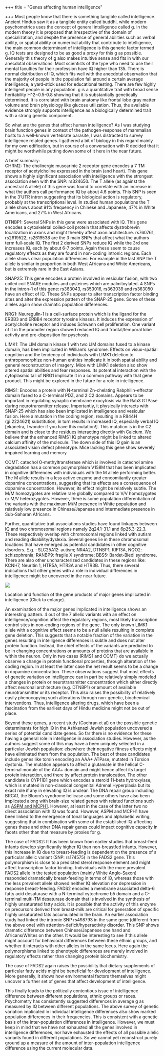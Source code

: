 +++
title = "Genes affecting human intelligence"

+++
Most people know that there is something tangible called intelligence.
Ancient Hindus saw it as a tangible entity called buddhi, while modern
psychometrics uses the concept of general intelligence called g. In the
modern theory it is proposed that irrespective of the domain of
specialization, and despite the presence of general abilities such as
verbal ability, or spatial ability or numerical ability that contribute
to intelligence, the main common determinant of intelligence is this
generic factor termed g. IQ tests are designed to be as good a proxy for
this g as possible. Generally this theory of g also makes intuitive
sense and fits in with our anecdotal observations: Most scientists of
the type who need to use their mental faculties for their profession
have IQ higher than 135. There is normal distribution of IQ, which fits
well with the anecdotal observation that the majority of people in the
population fall around a certain average intelligence, a yard-stick used
for educational testing. There are few highly intelligent people in any
population. g is a quantitative trait with broad sense heritability
H^2\~0.5-0.8 showing that it is substantially genetically determined. It
is correlated with brain anatomy like frontal lobe gray matter volume
and brain physiology like glucose utilization. Thus, the available
evidence strongly supports intelligence as a biologically determined
trait with a strong genetic component.

So what are the genes that affect human intelligence? As I was studying
brain function genes in context of the pathogen-response of mammalian
hosts to a well-known vertebrate parasite, I was distracted to survey
intelligence related genes. I gathered a bit of biology in this regard
mainly for my own edification, but in course of a conversation with R
decided that it might be worthwhile putting down some of it here in the
near future.

A brief summary:  
CHRM2: The cholinergic muscarinic 2 receptor gene encodes a 7 TM
receptor of acetylcholine expressed in the brain (and heart). This gene
shows a highly significant association with intelligence with the
strongest association seen with the SNP: rs324650. The T allele (as
against the ancestral A allele) of this gene was found to correlate with
an increase in what the authors call performance IQ by about 4.6 points.
This SNP is seen in the 3’UTR intron suggesting that its biological
action is regulatory, probably at the transcriptional level. In studied
human populations the T allele shows about 91% frequency in Chinese and
Japanese, 47% in White Americans, and 27% in West Africans.

DTNBP1: Several SNPs in this gene were associated with IQ. This gene
encodes a cytoskeletal coiled-coil protein that affects dystrobrevin
localization in axons and might thereby affect axon architecture.
rs760761, rs2619522, rs2619538 are the 3 main SNPs that affect what the
authors term full-scale IQ. The first 2 derived SNPs reduce IQ while the
3rd one increases IQ, each by about 6-7 points. Again these seem to
cause regulatory effects as they are found in non-coding intronic
regions. Each allele shows clear population differences: For example in
the last SNP the T allele is similar in proportion in both West Africans
and White Americans, but is extremely rare in the East Asians.

SNAP25: This gene encodes a protein involved in vesicular fusion, with
two coiled coil SNARE modules and cysteines which are palmitoylated. 4
SNPs in the intron-1 of this gene: rs363043, rs353016, rs363039 and
rs363050 have an effect of IQ. These SNPs appear to alter transcription
factor binding sites and alter the expression pattern of the SNAP-25
gene. Some of these alleles again show dramatic population differences.

NRG1: Neuregulin-1 is a cell-surface protein which is the ligand for the
ERBB3 and ERBB4 receptor tyrosine kinases. It induces the expression of
acetylcholine receptor and induces Schwann cell proliferation. One
variant of it in the promoter region showed reduced IQ and
frontal/temporal lobe activity and pre-disposition for pyschosis.  
  
LIMK1: The LIM domain kinase 1 with two LIM domains fused to a kinase
domain, has been implicated in William’s syndrome. Effects on
visuo-spatial cognition and the tendency of individuals with LIMK1
deletion to anthropomorphize non-human entities implicate it in both
spatial ability and general reconstruction of imagery. Mice with LIMK1
deletion also show altered spatial abilities and fear responses. Its
potential interaction with the cytoplasmic tail of NRG1 implicate it in
a common pathway with that gene product. This might be explored in the
future for a role in intelligence.

RIMS1: Encodes a protein with N-terminal Zn-chelating Rabphilin-effector
domain fused to a C-terminal PDZ, and 2 C2 domains. Appears to be
important in regulating synaptic membrane exocytosis via the Rab3 GTPase
during neurotransmitter release. Importantly, it physically interacts
with SNAP-25 which has also been implicated in intelligence and
vesicular fusion. Here a mutation in the coding region, resulting in a
R844H (gi:2224621) substitution, in turn results in increased IQ,
especially verbal IQ \[ekanetra, I wonder if you have this mutation\!\].
This mutation is in the C2 domain and is close to the residues
interacting directly with Calcium. We believe that the enhanced RIMS1 IQ
phenotype might be linked to altered calcium affinity of the molecule.
The down side of this IQ gain is an associated vision defect phenotype.
Mice lacking this gene show severely impaired learning and memory  
  
COMT: catechol O-methyltransferase which is involved in catechol amine
degradation has a common polymorphism V158M that has been implicated in
cognitive differences with individuals with the M allele performing
better. The M allele results in a less active enzyme and concomitantly
greater dopamine concentrations, suggesting that its effects are a
consequence of dopamine concentration. However, its effect might be
relatively subtle. The M/M homozygotes are relative rare globally
compared to V/V homozygotes or M/V heterozygotes. However, there is some
population differentiation of the variants with the maximum M/M presence
in White population and relatively low presence in Chinese/Japanese and
intermediate presence in Sub-Saharan Africans.

Further, quantitative trait associations studies have found linkages
between IQ and two chromosomal regions namely 2q24.1-31.1 and
6p25.3-22.3. These respectively overlap with chromosomal regions linked
with autism and reading disability/dyslexia. Several genes lie in these
chromosomal locations that have emerged as potential candidates in other
cognitive disorders. E.g. : SLC25A12: autism; NR4A2, DTNBP1, KIF13A,
NQO2: schizophrenia; RANBP9: fragile X syndrome; BBS5: Bardet-Biedl
syndrome. There are also other uncharacterized candidates in these
regions like: KCNH7, Neuritin 1, HTR5A, HTR3A and HTR3B. Thus, there
several indications that other genes with a role in individual
differences in intelligence might be uncovered in the near future.

[![](https://i2.wp.com/bp1.blogger.com/_ZhvcTTaaD_4/Ry6u5rxjPNI/AAAAAAAAAQE/g4l8byp3Jpc/s320/neuron_intel.png)](http://bp1.blogger.com/_ZhvcTTaaD_4/Ry6u5rxjPNI/AAAAAAAAAQE/g4l8byp3Jpc/s1600-h/neuron_intel.png)

Location and function of the gene products of major genes implicated in
intelligence (Click to enlarge).

An examination of the major genes implicated in intelligence shows an
interesting pattern. 4 out of the 7 allelic variants with an effect on
intelligence/cognition affect the regulatory regions, most likely
transcription control sites in non-coding regions of the gene. The only
known LIMK1 allele with a cognitive effect seems to be a null allele
resulting in complete gene deletion. This suggests that a notable
fraction of the variation in the genes resulting in intelligence
differences is subtle and does not alter protein function. Instead, the
chief effects of the variants are predicted to be in changing
concentrations or amounts of proteins that are available in within the
neuron. Only in two cases (RIMS1 and COMT) do we actually observe a
change in protein functional properties, through alteration of the
coding region. In at least the latter case the net result seems to be a
change in dopamine concentration. These observations suggest that most
effects of genetic variation on intelligence can in part be relatively
simply modeled a changes in protein or neurotransmitter concentration
which either directly affect neuronal architecture (e.g. DTNBP1) or
amount of available neurotransmitter or its receptor. This also raises
the possibility of relatively easily phenocopying such alterations
through non-genetic, biochemical interventions. Thus, intelligence
altering drugs, which have been a fascination from the earliest days of
Hindu medicine might not be out of place.

Beyond these genes, a recent study (Cochran et al) on the possible
genetic determinants for high IQ in the Ashkenazi Jewish population
uncovered a series of potential candidate genes. So far there is no
evidence for these having a general role in intelligence in association
studies. However, as the authors suggest some of this may have a been
uniquely selected in a particular Jewish population: elsewhere their
negative fitness effects might have eliminated them from the population.
The best of these candidates include genes like torsin encoding an AAA+
ATPase, mutated in Torsion dystonia. The mutation appears to affect a
glutamate in the helical C-terminal module of the AAA+ domain and might
hence affect its target protein interaction, and there by affect protein
translocation. The other candidate is CYP11B1 gene which encodes a
steroid 11-beta hydroxylase, which is mutated in non-classical
congenital Adrenal Hyperplasia but its exact role if any in elevating IQ
is unclear. The DNA repair group including BRCA1, the Bloom’s syndrome
helicase and some others have also been implicated along with brain-size
related genes with related functions such as [ASPM and
MCPH1](http://manasataramgini.wordpress.com/2005/09/evolving-brain.html).
However, at least in the case of the latter two no direct association
with IQ was found. However, ASPM and MCPH1 have been linked to the
emergence of tonal languages and alphabetic writing, suggesting that in
combination with some of the established IQ-affecting genes these and
other DNA repair genes could impact cognitive capacity in facets other
than that measure by proxies for g.

The case of FADS2:  It has been known from earlier studies that
breast-feed infants develop significantly higher IQ than non-breastfed
infants. However, this increase in IQ due to breast-feeding is dependent
on the presence of a particular allelic variant (SNP: rs174575) in the
FADS2 gene. This polymorphism is close to a predicted sterol response
element and might affect transcription factor binding. Individuals with
the more prevalent FADS2 allele in the tested population (mainly White
Anglo-Saxon) responded dramatically breast-feeding in terms of IQ,
whereas those with the less prevalent allele showed neither IQ elevation
nor depression in response breast-feeding. FADS2 encodes a membrane
associated delta-6 fatty acid desaturase with a N-terminal cytochrome b5
domain and a C-terminal multi-TM desaturase domain that is involved in
the synthesis of highly unsaturated fatty acids. It is possible that the
activity of this enzyme on precursors derived from breast-milk are
critical for generation of specific highly unsaturated fats accumulated
in the brain. An earlier association study had linked the intronic SNP
rs498793 in the same gene (different from the above one) with
attention-deficit/hyperactivity disorder. This SNP shows dramatic
difference between Chinese/Japanese one hand and Africans/Whites on the
other. It would be interesting to see if this allele might account for
behavioral differences between these ethnic groups, and whether it
interacts with other alleles in the same locus. Here again the
polymorphisms linked to phenotypic differences are merely involved in
regulatory effects rather than changing protein biochemistry.

The case of FADS2 again raises the possibility that dietary supplements
of particular fatty acids might be beneficial for development of
intelligence. More generally, it shows how environmental factors
themselves might uncover a further set of genes that affect development
of intelligence.

This finally leads to the politically contentious issue of intelligence
difference between different populations, ethnic groups or races.
Psychometry has consistently suggested differences in average g as
measured by IQ between different populations. The above survey of
genetic variation implicated in individual intelligence differences also
show marked population differences in their frequencies. This is
consistent with a genetic basis of the inter-population differences in
intelligence. However, we must keep in mind that we have not exhausted
all the genes involved in intelligence differences, nor have exhausted
the effects of all possible allelic variants found in different
populations. So we cannot yet reconstruct purely ground up a measure of
the amount of inter-population intelligence difference using the current
molecular data.
